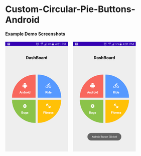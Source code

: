 # Custom-Circular-Pie-Buttons-Android

<b>Example Demo Screenshots</b><br /><br />
<img src="Demo Image/2.png" alt="Splash Screen" width="200" height="350">&nbsp;&nbsp;&nbsp;
<img src="Demo Image/1.png" alt="Home Screen" width="200" height="350">
